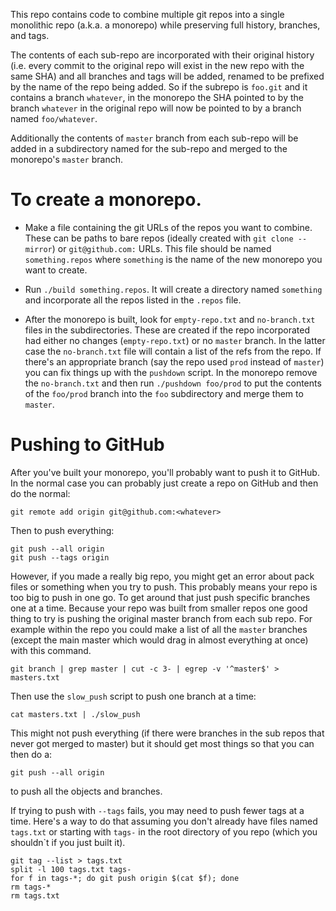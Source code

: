 This repo contains code to combine multiple git repos into a single monolithic repo (a.k.a. a monorepo) while preserving full history, branches, and tags.

The contents of each sub-repo are incorporated with their original history (i.e. every commit to the original repo will exist in the new repo with the same SHA) and all branches and tags will be added, renamed to be prefixed by the name of the repo being added. So if the subrepo is `foo.git` and it contains a branch `whatever`, in the monorepo the SHA pointed to by the branch `whatever` in the original repo will now be pointed to by a branch named `foo/whatever`.

Additionally the contents of `master` branch from each sub-repo will be added in a subdirectory named for the sub-repo and merged to the monorepo's `master` branch.

# To create a monorepo.

- Make a file containing the git URLs of the repos you want to
  combine. These can be paths to bare repos (ideally created with `git
  clone --mirror`) or `git@github.com:` URLs. This file should be
  named `something.repos` where `something` is the name of the new
  monorepo you want to create.

- Run `./build something.repos`. It will create a directory named
  `something` and incorporate all the repos listed in the `.repos`
  file.

- After the monorepo is built, look for `empty-repo.txt` and
  `no-branch.txt` files in the subdirectories. These are created if
  the repo incorporated had either no changes (`empty-repo.txt`) or no
  `master` branch. In the latter case the `no-branch.txt` file will
  contain a list of the refs from the repo. If there's an appropriate
  branch (say the repo used `prod` instead of `master`) you can fix
  things up with the `pushdown` script. In the monorepo remove the
  `no-branch.txt` and then run `./pushdown foo/prod` to put the
  contents of the `foo/prod` branch into the `foo` subdirectory and
  merge them to `master`.


# Pushing to GitHub

After you've built your monorepo, you'll probably want to push it to
GitHub. In the normal case you can probably just create a repo on
GitHub and then do the normal:

```
git remote add origin git@github.com:<whatever>
```

Then to push everything:

```
git push --all origin
git push --tags origin
```

However, if you made a really big repo, you might get an error about
pack files or something when you try to push. This probably means your
repo is too big to push in one go. To get around that just push
specific branches one at a time. Because your repo was built from
smaller repos one good thing to try is pushing the original master
branch from each sub repo. For example within the repo you could make
a list of all the `master` branches (except the main master which
would drag in almost everything at once) with this command.

```
git branch | grep master | cut -c 3- | egrep -v '^master$' > masters.txt
```


Then use the `slow_push` script to push one branch at a time:

```
cat masters.txt | ./slow_push
```

This might not push everything (if there were branches in the sub
repos that never got merged to master) but it should get most things
so that you can then do a:

```
git push --all origin
```

to push all the objects and branches.

If trying to push with `--tags` fails, you may need to push fewer tags
at a time. Here's a way to do that assuming you don't already have
files named `tags.txt` or starting with `tags-` in the root directory
of you repo (which you shouldn`t if you just built it).

```
git tag --list > tags.txt
split -l 100 tags.txt tags-
for f in tags-*; do git push origin $(cat $f); done
rm tags-*
rm tags.txt
```
